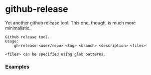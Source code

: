 # github-release

Yet another github release tool. This one, though, is much more minimalistic.

```
Github release tool.
Usage:
	gh-release <user/repo> <tag> <branch> <description> <files>

<files> can be specified using glob patterns.
```


### Examples
